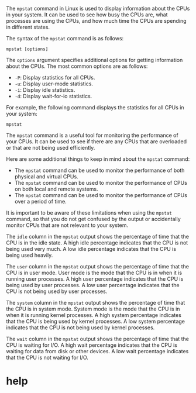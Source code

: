 The `mpstat` command in Linux is used to display information about the CPUs in your system. It can be used to see how busy the CPUs are, what processes are using the CPUs, and how much time the CPUs are spending in different states.

The syntax of the `mpstat` command is as follows:

```
mpstat [options]
```

The `options` argument specifies additional options for getting information about the CPUs. The most common options are as follows:

* `-P`: Display statistics for all CPUs.
* `-u`: Display user-mode statistics.
* `-i`: Display idle statistics.
* `-d`: Display wait-for-io statistics.

For example, the following command displays the statistics for all CPUs in your system:

```
mpstat
```

The `mpstat` command is a useful tool for monitoring the performance of your CPUs. It can be used to see if there are any CPUs that are overloaded or that are not being used efficiently.

Here are some additional things to keep in mind about the `mpstat` command:

* The `mpstat` command can be used to monitor the performance of both physical and virtual CPUs.
* The `mpstat` command can be used to monitor the performance of CPUs on both local and remote systems.
* The `mpstat` command can be used to monitor the performance of CPUs over a period of time.

It is important to be aware of these limitations when using the `mpstat` command, so that you do not get confused by the output or accidentally monitor CPUs that are not relevant to your system.

The `idle` column in the `mpstat` output shows the percentage of time that the CPU is in the idle state. A high idle percentage indicates that the CPU is not being used very much. A low idle percentage indicates that the CPU is being used heavily.

The `user` column in the `mpstat` output shows the percentage of time that the CPU is in user mode. User mode is the mode that the CPU is in when it is running user processes. A high user percentage indicates that the CPU is being used by user processes. A low user percentage indicates that the CPU is not being used by user processes.

The `system` column in the `mpstat` output shows the percentage of time that the CPU is in system mode. System mode is the mode that the CPU is in when it is running kernel processes. A high system percentage indicates that the CPU is being used by kernel processes. A low system percentage indicates that the CPU is not being used by kernel processes.

The `wait` column in the `mpstat` output shows the percentage of time that the CPU is waiting for I/O. A high wait percentage indicates that the CPU is waiting for data from disk or other devices. A low wait percentage indicates that the CPU is not waiting for I/O.




# help 

```

```
